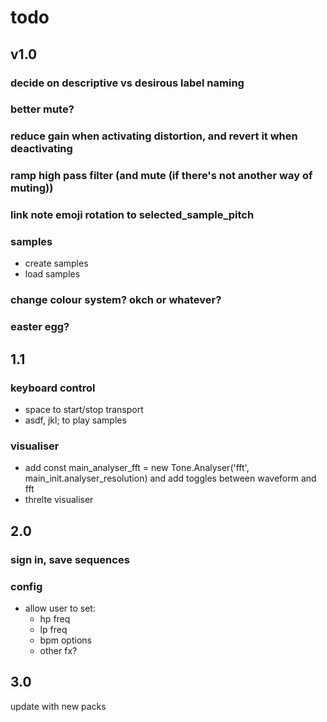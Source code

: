 # todo

## v1.0

### decide on descriptive vs desirous label naming

### better mute?

### reduce gain when activating distortion, and revert it when deactivating

### ramp high pass filter (and mute (if there's not another way of muting))

### link note emoji rotation to selected_sample_pitch

### samples

- create samples
- load samples

### change colour system? okch or whatever?

### easter egg?

## 1.1

### keyboard control

- space to start/stop transport
- asdf, jkl; to play samples

### visualiser

- add const main_analyser_fft = new Tone.Analyser('fft', main_init.analyser_resolution) and add toggles between waveform and fft
- threlte visualiser

## 2.0

### sign in, save sequences

### config

- allow user to set:
  - hp freq
  - lp freq
  - bpm options
  - other fx?

## 3.0

update with new packs

